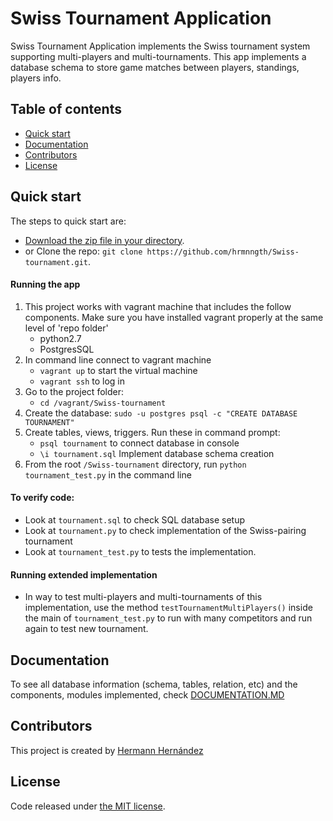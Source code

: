 # Swiss Tournament Application

Swiss Tournament Application implements the Swiss tournament system supporting multi-players and multi-tournaments. This app implements a database schema to store game matches between players, standings, players info.

## Table of contents

* [Quick start](#quick-start)
* [Documentation](#documentation)
* [Contributors](#contributors)
* [License](#license)


## Quick start

The steps to quick start are:

* [Download the zip file in your directory](https://github.com/hrmnngth/Swiss-tournament/archive/master.zip).
* or Clone the repo: `git clone https://github.com/hrmnngth/Swiss-tournament.git`.

#### Running the app

1. This project works with vagrant machine that includes the follow components. Make sure you have installed vagrant properly at the same level of 'repo folder'
	- python2.7
	- PostgresSQL
2. In command line connect to vagrant machine
	- ``vagrant up`` to start the virtual machine
	- ``vagrant ssh`` to log in
3. Go to the project folder:
	- ``cd /vagrant/Swiss-tournament``
5. Create the database:
	``sudo -u postgres psql -c "CREATE DATABASE TOURNAMENT"``
6. Create tables, views, triggers. Run these in command prompt:
	- ``psql tournament`` to connect database in console
	- ``\i tournament.sql`` Implement database schema creation
7. From the root `/Swiss-tournament` directory, run `python tournament_test.py` in the command line

#### To verify code:
- Look at ``tournament.sql`` to check SQL database setup
- Look at ``tournament.py`` to check implementation of the Swiss-pairing tournament
- Look at ``tournament_test.py`` to tests the implementation. 

#### Running extended implementation
- In way to test multi-players and multi-tournaments of this implementation, use the method ``testTournamentMultiPlayers()`` inside the main of ``tournament_test.py`` to run with many competitors and run again to test new tournament.

## Documentation

To see all database information (schema, tables, relation, etc) and the components, modules implemented, check [DOCUMENTATION.MD](#DOCUMENTATION.md)


## Contributors

This project is created by [Hermann Hernández](https://twitter.com/hrmnn_mx)


## License

Code released under [the MIT license](https://github.com/twbs/bootstrap/blob/master/LICENSE).